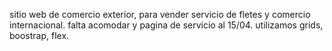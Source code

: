sitio web de comercio exterior, para vender servicio de fletes y comercio internacional. falta acomodar y pagina de servicio al 15/04.
utilizamos grids, boostrap, flex. 
